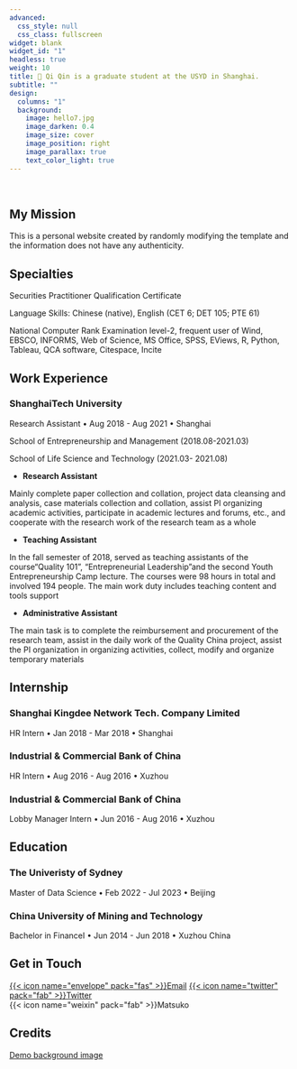 ```yaml
---
advanced:
  css_style: null
  css_class: fullscreen
widget: blank
widget_id: "1"
headless: true
weight: 10
title: 👋 Qi Qin is a graduate student at the USYD in Shanghai.
subtitle: ""
design:
  columns: "1"
  background:
    image: hello7.jpg
    image_darken: 0.4
    image_size: cover
    image_position: right
    image_parallax: true
    text_color_light: true
---
```

​

## My Mission

This is a personal website created by randomly modifying the template and the information does not have any authenticity.



## Specialties

Securities Practitioner Qualification Certificate

Language Skills: Chinese (native), English (CET 6; DET 105; PTE 61)

National Computer Rank Examination level-2, frequent user of Wind, EBSCO, INFORMS, Web of Science, MS Office, SPSS, EViews, R, Python, Tableau, QCA software, Citespace, Incite



## Work Experience

### ShanghaiTech University

Research Assistant • Aug 2018 - Aug 2021 • Shanghai

School of Entrepreneurship and Management (2018.08-2021.03)

School of Life Science and Technology (2021.03- 2021.08)

* **Research Assistant**

Mainly complete paper collection and collation, project data cleansing and analysis, case materials collection and collation, assist PI organizing academic activities, participate in academic lectures and forums, etc., and cooperate with the research work of the research team as a whole

* **Teaching Assistant**

In the fall semester of 2018, served as teaching assistants of the course“Quality 101”, “Entrepreneurial Leadership”and the second Youth Entrepreneurship Camp lecture. The courses were 98 hours in total and involved 194 people. The main work duty includes teaching content and tools support

* **Administrative Assistant**

The main task is to complete the reimbursement and procurement of the research team, assist in the daily work of the Quality China project, assist the PI organization in organizing activities, collect, modify and organize temporary materials



## Internship

### **Shanghai Kingdee Network Tech. Company Limited**

HR Intern • Jan 2018 - Mar 2018 • Shanghai

### **Industrial & Commercial Bank of China** 

HR Intern • Aug 2016 - Aug 2016 • Xuzhou

### **Industrial & Commercial Bank of China**

Lobby Manager Intern • Jun 2016 - Aug 2016 • Xuzhou



## Education

### The Univeristy of Sydney

Master of Data Science • Feb 2022 - Jul 2023 • Beijing

### China University of Mining and Technology

Bachelor in FinanceI • Jun 2014 - Jun 2018 • Xuzhou China



## Get in Touch

[{{< icon name="envelope" pack="fas" >}}Email](mailto:me@example.com)
[{{< icon name="twitter" pack="fab" >}}Twitter](https://twitter.com/wowchemy)\
{{< icon name="weixin" pack="fab" >}}Matsuko  

## Credits

[Demo background image](https://unsplash.com/photos/mNSOLgnDGzA)